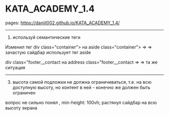 # KATA_ACADEMY_1.4
pages: https://daniil002.github.io/KATA_ACADEMY_1.4/


********************************************************************
1. используй семантические теги

Изменил тег div class="container"> на aside class="container"> => 
=> зачастую сайдбар использует тег aside

div class="footer__contact на address class="footer__contact =>
=> та же ситуация 

*********************************************************************

3. высота самой подложки не должна ограничиваться, т.е. на всю доступную высоту, но контент в ней - конечно же должен быть ограничен

вопрос не сильно понял , min-height: 100vh; растянул сайдбар на всю высоту экрана 